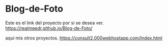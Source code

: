 # Blog-de-Foto
Este es el link del proyecto por si se desea ver.
https://realmeedr.github.io/Blog-de-Foto/

aquí mis otros proyectos.
https://consult2.000webhostapp.com/Index.html
